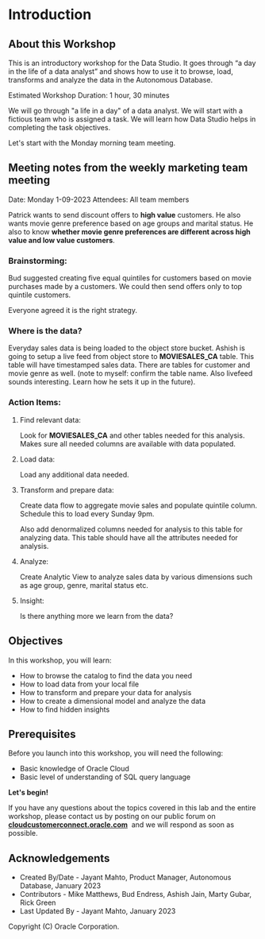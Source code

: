 # Introduction

## About this Workshop

This is an introductory workshop for the Data Studio. It goes through “a day in the life of a data analyst” and shows how to use it to browse, load, transforms and analyze the data in the Autonomous Database.

Estimated Workshop Duration: 1 hour, 30 minutes


We will go through "a life in a day" of a data analyst. We will start with a fictious team who is assigned a task. We will learn how Data Studio helps in completing the task objectives.

Let's start with the Monday morning team meeting.


## Meeting notes from the weekly marketing team meeting

Date: Monday 1-09-2023
Attendees: All team members

Patrick wants to send discount offers to **high value** customers. 
He also wants movie genre preference based on age groups and
marital status. He also to know **whether movie genre preferences
are different across high value and low value customers**.

### Brainstorming:

Bud suggested creating five equal quintiles for customers based on movie
purchases made by a customers. 
We could then send offers only to top quintile customers.

Everyone agreed it is the right strategy.

### Where is the data?

Everyday sales data is being loaded to the object store bucket. Ashish
is going to setup a live feed from object store to **MOVIESALES_CA**
table. This table will have timestamped sales data. There are tables for
customer and movie genre as well.
(note to myself: confirm the table name. Also livefeed sounds
interesting. Learn how he sets it up in the future).

### Action Items:

1. Find relevant data:

    Look for **MOVIESALES_CA** and other tables needed for this analysis. Makes 
    sure all needed columns are available with data populated.

2. Load data:

    Load any additional data needed.

3. Transform and prepare data:

    Create data flow to aggregate movie sales and
    populate quintile column. Schedule this to load every Sunday 9pm.

    Also add denormalized columns needed for analysis to this table for
    analyzing data. This table should have all the attributes needed for
    analysis.

4. Analyze:

    Create Analytic View to analyze sales data by various dimensions such as
age group, genre, marital status etc.

5. Insight:

    Is there anything more we learn from the data?



## Objectives

In this workshop, you will learn:
-	How to browse the catalog to find the data you need
-	How to load data from your local file
-	How to transform and prepare your data for analysis
-	How to create a dimensional model and analyze the data
-	How to find hidden insights


## Prerequisites

Before you launch into this workshop, you will need the following:

- Basic knowledge of Oracle Cloud
- Basic level of understanding of SQL query language


**Let's begin!** 

If you have any questions about the topics covered in this lab and the entire workshop, please contact us by posting on our public forum on  **[cloudcustomerconnect.oracle.com](https://cloudcustomerconnect.oracle.com/resources/32a53f8587/)**  and we will respond as soon as possible.


## Acknowledgements

- Created By/Date - Jayant Mahto, Product Manager, Autonomous Database, January 2023
- Contributors - Mike Matthews, Bud Endress, Ashish Jain, Marty Gubar, Rick Green
- Last Updated By - Jayant Mahto, January 2023


Copyright (C)  Oracle Corporation.


